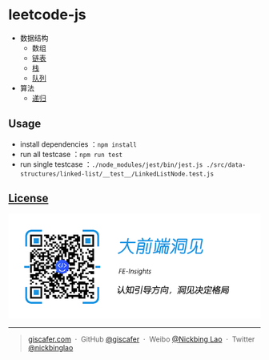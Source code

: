 # leetcode-js

- 数据结构
  - 数组
  - [链表](./src/data-structures/linked-list/)
  - [栈](./src/data-structures/stack/)
  - [队列](./src/data-structures/queue/)
- 算法
  - [递归](./src/algorithms/recursion/)


## Usage

- install dependencies ：`npm install`
- run all testcase ：`npm run test`
- run single testcase ：`./node_modules/jest/bin/jest.js ./src/data-structures/linked-list/__test__/LinkedListNode.test.js`

## [License](./LICENSE)

![](./fe-insights.jpg)

---

> [giscafer.com](http://giscafer.com) &nbsp;&middot;&nbsp;
> GitHub [@giscafer](https://github.com/giscafer) &nbsp;&middot;&nbsp;
> Weibo [@Nickbing Lao](https://weibo.com/laohoubin) &nbsp;&middot;&nbsp;
> Twitter [@nickbinglao](https://twitter.com/nickbinglao)
